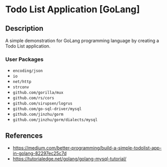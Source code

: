 # Todo List Application [GoLang]

## Description
A simple demonstration for GoLang programming language by creating a Todo List
application.

### User Packages
- `encoding/json`
- `io`
- `net/http`
- `strconv`
- `github.com/gorilla/mux`
- `github.com/rs/cors`
- `github.com/sirupsen/logrus`
- `github.com/go-sql-driver/mysql`
- `github.com/jinzhu/gorm`
- `github.com/jinzhu/gorm/dialects/mysql`

## References
- https://medium.com/better-programming/build-a-simple-todolist-app-in-golang-82297ec25c7d
- https://tutorialedge.net/golang/golang-mysql-tutorial/
